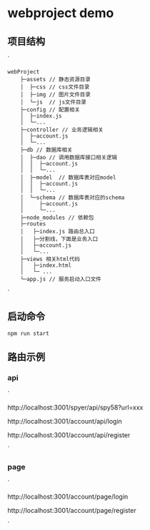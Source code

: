 # webproject demo

## 项目结构
`
  
    webProject  
        ├─assets // 静态资源目录
        │  ├─css // css文件目录
        │  ├─img // 图片文件目录
        │  └─js  // js文件目录
        ├─config // 配置相关
        │  ├─index.js
        │  └─...
        ├─controller // 业务逻辑相关
        │  ├─account.js
        │  └─...
        ├─db // 数据库相关
        │  ├─dao // 调用数据库接口相关逻辑
        │  │  ├─account.js
        │  │  └─...
        │  ├─model  // 数据库表对应model
        │  │  ├─account.js
        │  │  └─...
        │  └─schema // 数据库表对应的schema
        │     ├─account.js
        │     └─...
        ├─node_modules // 依赖包
        ├─routes
        │   ├─index.js 路由总入口
        │   ├─分割线，下面是业务入口
        │   ├─account.js
        │   └─...
        ├─views 相关html代码
        │   ├─index.html
        │   └─ ...
        └─app.js // 服务启动入口文件
`


## 启动命令
`npm run start`

## 路由示例
### api
`

http://localhost:3001/spyer/api/spy58?url=xxx  

http://localhost:3001/account/api/login  

http://localhost:3001/account/api/register 


`


### page
`

http://localhost:3001/account/page/login  

http://localhost:3001/account/page/register 

`


    